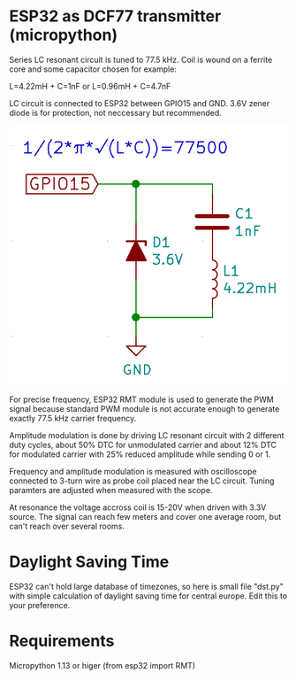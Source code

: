 # ESP32 as DCF77 transmitter (micropython)

Series LC resonant circuit is tuned to 77.5 kHz.
Coil is wound on a ferrite core
and some capacitor chosen for example:

L=4.22mH + C=1nF or L=0.96mH + C=4.7nF

LC circuit is connected to ESP32 between
GPIO15 and GND. 3.6V zener diode is for
protection, not neccessary but recommended.

![LC circuit](/pic/LC.png)

For precise frequency, ESP32 RMT module is used to
generate the PWM signal because standard PWM module is not
accurate enough to generate exactly 77.5 kHz carrier frequency.

Amplitude modulation is done by driving LC resonant
circuit with 2 different duty cycles, about 50% DTC
for unmodulated carrier and about 12% DTC for modulated
carrier with 25% reduced amplitude while sending 0 or 1.

Frequency and amplitude modulation is measured with oscilloscope
connected to 3-turn wire as probe coil placed near the LC circuit.
Tuning paramters are adjusted when measured with the scope.

At resonance the voltage accross coil is 15-20V when driven
with 3.3V source. The signal can reach few meters
and cover one average room, but can't reach over several
rooms.

# Daylight Saving Time

ESP32 can't hold large database of timezones, so
here is small file "dst.py" with simple calculation
of daylight saving time for central europe.
Edit this to your preference.

# Requirements

Micropython 1.13 or higer (from esp32 import RMT)
